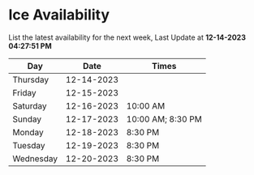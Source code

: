 # Ice Availability

List the latest availability for the next week, Last Update at **12-14-2023 04:27:51 PM**

| Day         | Date        | Times       |
| ----------- | ----------- | ----------- |
|Thursday|12-14-2023||
|Friday|12-15-2023||
|Saturday|12-16-2023|10:00 AM|
|Sunday|12-17-2023|10:00 AM; 8:30 PM|
|Monday|12-18-2023|8:30 PM|
|Tuesday|12-19-2023|8:30 PM|
|Wednesday|12-20-2023|8:30 PM|
